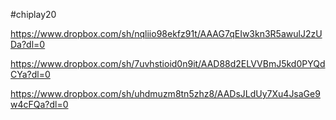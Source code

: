 #chiplay20

https://www.dropbox.com/sh/nqliio98ekfz91t/AAAG7qEIw3kn3R5awulJ2zUDa?dl=0

https://www.dropbox.com/sh/7uvhstioid0n9it/AAD88d2ELVVBmJ5kd0PYQdCYa?dl=0

https://www.dropbox.com/sh/uhdmuzm8tn5zhz8/AADsJLdUy7Xu4JsaGe9w4cFQa?dl=0

